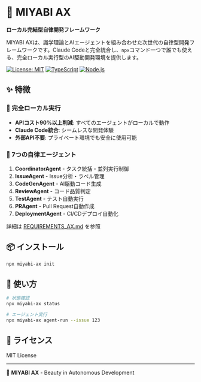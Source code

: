 # 🌸 MIYABI AX

**ローカル完結型自律開発フレームワーク**

MIYABI AXは、識学理論とAIエージェントを組み合わせた次世代の自律型開発フレームワークです。Claude Codeと完全統合し、`npx`コマンド一つで誰でも使える、完全ローカル実行型のAI駆動開発環境を提供します。

[![License: MIT](https://img.shields.io/badge/License-MIT-blue.svg)](https://opensource.org/licenses/MIT)
[![TypeScript](https://img.shields.io/badge/TypeScript-5.8-blue)](https://www.typescriptlang.org/)
[![Node.js](https://img.shields.io/badge/Node.js-≥18.0.0-green)](https://nodejs.org/)

## ✨ 特徴

### 🚀 完全ローカル実行
- **APIコスト90%以上削減**: すべてのエージェントがローカルで動作
- **Claude Code統合**: シームレスな開発体験
- **外部API不要**: プライベート環境でも安全に使用可能

### 🤖 7つの自律エージェント

1. **CoordinatorAgent** - タスク統括・並列実行制御
2. **IssueAgent** - Issue分析・ラベル管理
3. **CodeGenAgent** - AI駆動コード生成
4. **ReviewAgent** - コード品質判定
5. **TestAgent** - テスト自動実行
6. **PRAgent** - Pull Request自動作成
7. **DeploymentAgent** - CI/CDデプロイ自動化

詳細は [REQUIREMENTS_AX.md](REQUIREMENTS_AX.md) を参照

## 📦 インストール

```bash
npx miyabi-ax init
```

## 🚀 使い方

```bash
# 状態確認
npx miyabi-ax status

# エージェント実行
npx miyabi-ax agent-run --issue 123
```

## 📄 ライセンス

MIT License

---

🌸 **MIYABI AX** - Beauty in Autonomous Development
